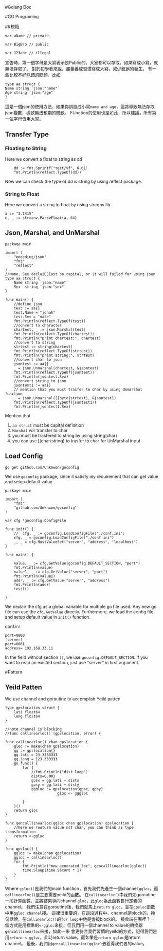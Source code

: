 #Golang Doc

#GO Programing


##規範

```
var aName // private

var BigBro // public

var 123abc // illegal
```
宣告時，第一個字母是大寫表示是Public的，大家都可以存取，如果寫成小寫，就無法存取了。
對於初學者來說，盡量養成習慣寫成大寫，減少錯誤的發生。
有一些比較不好除錯的問題，比如

```
type aa struct {
Name string `json:"name"`
Age string `json:"age"`
}
```
這是一個json的使用方法，如果你誤設成小寫`name and age`，這將導致無法存取json變數，導致無法預期的問題。
FUnction的使用也是如此，所以建議，所有第一位字母皆用大寫。






## Transfer Type

### Floating to String

Here we convert a float to string as dd
```
    dd := fmt.Sprintf("test/%f", 0.01)
    fmt.Println(reflect.TypeOf(dd))
```
Now we can check the type of dd is string by using reflect package.


### String to Float

Here we convert a string to float by using strconv lib

```
a := "3.1415"
c, _ := strconv.ParseFloat(a, 64)
```


## Json, Marshal, and UnMarshal

```
package main

import (
    "encoding/json"
    "fmt"
    "reflect"
)
//Name, Sex declaiEEEust be capital, or it will failed for using json
type aa struct {
    Name string `json:"name"`
    Sex  string `json:"sex"`
}

func main() {
    //define json
    test := aa{}
    test.Name = "jonah"
    test.Sex = "male"
    fmt.Println(reflect.TypeOf(test))
    //convert to character
    chartest, _ := json.Marshal(test)
    fmt.Println(reflect.TypeOf(chartest))
    fmt.Println("print chartest:", chartest)
    //convert to string
    strtest := string(chartest)
    fmt.Println(reflect.TypeOf(strtest))
    fmt.Println("print string:", strtest)
    //convert char to json
    jsontest := aa{}
    _ = json.Unmarshal(chartest, &jsontest)
    fmt.Println(reflect.TypeOf(jsontest))
    fmt.Println(jsontest.Sex)
    //convert string to json
    jsontest1 := aa{}
    // mention that you must trasfer to char by using Unmarshal function
    _ = json.Unmarshal([]byte(strtest), &jsontest1)
    fmt.Println(reflect.TypeOf(jsontest1))
    fmt.Println(jsontest1.Sex)

```
Mention that   
 1. `aa struct` must be capital definition
 2. `Marshal` will transfer to char 
 3. you must be trasfered to string by using string(char)
 4. you can use []char(string) to trasfer to char for UnMarshal input


## Load Config


```
go get github.com/Unknwon/goconfig
```

We use `goconfig` package, since it satisfy my requirement that can get value and setup default value.

```
package main

import (
    "fmt"
    "github.com/Unknwon/goconfig"
)

var cfg *goconfig.ConfigFile

func init() {
    //  cfg, _ := goconfig.LoadConfigFile("./conf.ini")
    cfg, _ = goconfig.LoadConfigFile("./conf.ini")
    _, _ = cfg.MustValueSet("server", "address", "localhost")
}

func main() {

    value, _ := cfg.GetValue(goconfig.DEFAULT_SECTION, "port")
    fmt.Println(value)
    value1, _ := cfg.GetValue("server", "port")
    fmt.Println(value1)
    addr, _ := cfg.GetValue("server", "address")
    fmt.Println(addr)
    test1()

}
```
We declair the cfg as a global variable for multiple go file used.
Any new go file can use the `cfg.GetValue` directly.
Furthermore, we load the config file and setup default value in `init()` function.

conf.ini 

```
port=8000
[server]
port=8081
address= 192.168.33.11
```

In the field without section `[]`, we use `goconfig.DEFAULT_SECTION`.
If you want to read an existed section, just use "server" in first argument.


#Pattern

## Yeild Patten

We use channel and goroutine to accomplish Yeild patten

```
type gpslocation struct {
    lati float64
    long float64
}

//note channel is blocking
//func callinearloc() (gpslocation, error) {

func callinearloc() chan gpslocation {
    gloc := make(chan gpslocation)
    gg := gpslocation{}
    gg.lati = 23.3333333
    gg.long = 123.333333
    go func() {
        for {
            //fmt.Println("dist loop")
            distx=0.001
            gpsx = gg.lati + distx
            gpsy = gg.lati + disty
            gggloc := gpslocation{gpsx, gpsy}
                        gloc <- gggloc

        }
    }()
    return gloc
}

func gencalllinearloc(ggloc chan gpslocation) gpslocation {
    //here we reuturn value not chan, you can think as type transformation
    return <-ggloc
}

func gpsloc() {
    ggloc := make(chan gpslocation)
    ggloc = callinearloc()
    for {
        fmt.Println("new generated loc", gencalllinearloc(ggloc))
        time.Sleep(time.Second * 1)
    }
}
```

Where `gsloc()`是我們的main function，首先我們先產生一個channel `ggloc`，而`callinearloc()`是主要需要yeild的函數。
在`callinearloc()`中我們先goroutine一段計算函數，並將結果導向channel `gloc`，此`gloc`為此函數自行定義的channel。
我們注意在goroutine後，我們就馬上`return gloc`。並在`gpsloc`函數中用`ggloc channel`接。
這裡很重要的，在這段過程中，channel是block的，換句話說，在`callinearloc()`的`for loop`中他是會被block的。
接收端在哪裡？一個方式是用標準的`<-ggloc`來接，但我們用一個channel to value的轉換器`gencalllinearloc`來接，如此一來
會更符合我們習慣的yeild的方式，記得我們是用`return <-ggloc`，此時return value，而如果是`return ggloc`是return channel。
最後，我們用`gencalllinearloc(ggloc)`去獲得我們要的value。
